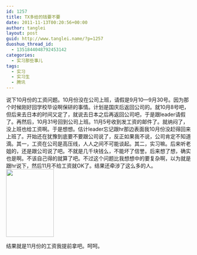 ```yaml
---
id: 1257
title: TX多给的钱要不要
date: 2011-11-13T00:20:56+00:00
author: tanglei
layout: post
guid: http://www.tanglei.name/?p=1257
duoshuo_thread_id:
  - 1351844048792453142
categories:
  - 实习那些事儿
tags:
  - 实习
  - 实习生
  - 腾讯
---
```

说下10月份的工资问题。10月份没在公司上班，请假是9月10—9月30号。因为那个时候刚好回学校毕设啊保研的事情。计划是国庆后返回公司的。就10月8号吧，但后来去日本的时间又定了，就说去日本之后再返回公司吧，于是跟leader请假了。再然后，10月31号回到公司上班。11月5号收到发工资的邮件了。就纳闷了，没上班也给工资啊。于是想想。估计leader忘记跟hr那边表面我10月份没赶得回来上班了。开始还在犹豫到底要不要跟公司说了，反正如果我不说，公司肯定不知道滴。其一，工资在公司是高压线，人人之间不可能谈起。其二，实习嘛。后来听老姐的，还是跟公司说了吧。不就是几千块钱么，不能坏了信誉。后来想了想，确实也是啊。不该自己得的就算了吧。不过这个问题比我想想中的要复杂啊，以为就是跟hr说下，然后11月不给工资就OK了。结果还牵涉了这么多的人。<img class="alignnone" title="腾讯实习工作日志" src="http://i1123.photobucket.com/albums/l549/tl3shi/tx.png" alt="" width="130" height="185" />

结果就是11月份的工资我提前拿吧。呵呵。
